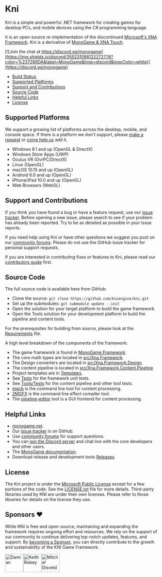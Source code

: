 ﻿# Kni

Kni is a simple and powerful .NET framework for creating games for desktop PCs, and mobile devices using the C# programming language. 

It is an open-source re-implementation of the discontinued [Microsoft's XNA Framework](https://msdn.microsoft.com/en-us/library/bb200104.aspx).
Kni is a derivative of [MonoGame & XNA Touch](https://github.com/MonoGame/MonoGame).

[![Join the chat at https://discord.gg/monogame](https://img.shields.io/discord/355231098122272778?color=%237289DA&label=MonoGame&logo=discord&logoColor=white)](https://discord.gg/monogame)

* [Build Status](#build-status)
* [Supported Platforms](#supported-platforms)
* [Support and Contributions](#support-and-contributions)
* [Source Code](#source-code)
* [Helpful Links](#helpful-links)
* [License](#license)

## Supported Platforms

We support a growing list of platforms across the desktop, mobile, and console space.  If there is a platform we don't support, please [make a request](https://github.com/MonoGame/MonoGame/issues) or [come help us](CONTRIBUTING.md) add it.

 * Windows 8.1 and up (OpenGL & DirectX)
 * Windows Store Apps (UWP)
 * Oculus VR (OvrPC/DirectX)
 * Linux (OpenGL)
 * macOS 10.15 and up (OpenGL)
 * Android 6.0 and up (OpenGL)
 * iPhone/iPad 10.0 and up (OpenGL)
 * Web Browsers (WebGL)

## Support and Contributions

If you think you have found a bug or have a feature request, use our [issue tracker](https://github.com/kniengine/kni/issues). Before opening a new issue, please search to see if your problem has already been reported.  Try to be as detailed as possible in your issue reports.

If you need help using Kni or have other questions we suggest you post on our [community forums](http://community.monogame.net).  Please do not use the GitHub issue tracker for personal support requests.

If you are interested in contributing fixes or features to Kni, please read our [contributors guide](CONTRIBUTING.md) first.

## Source Code

The full source code is available here from GitHub:

* Clone the source: `git clone https://github.com/kniengine/kni.git`
* Set up the submodules: `git submodule update --init`
* Open the solution for your target platform to build the game framework.
* Open the Tools solution for your development platform to build the pipeline and content tools.

For the prerequisites for building from source, please look at the [Requirements](REQUIREMENTS.md) file.

A high level breakdown of the components of the framework:

* The game framework is found in [MonoGame.Framework](MonoGame.Framework).
* The core math types are located in [src/Xna.Framework](src/Xna.Framework).
* The Design converters are located in [src/Xna.Framework.Design](src/Xna.Framework.Design).
* The content pipeline is located in [src/Xna.Framework.Content.Pipeline](src/Xna.Framework.Content.Pipeline).
* Project templates are in [Templates](Templates).
* See [Tests](Tests) for the framework unit tests.
* See [Tools/Tests](Tools/MonoGame.Tools.Tests) for the content pipeline and other tool tests.
* [mgcb](Tools/MonoGame.Content.Builder) is the command line tool for content processing.
* [2MGFX](Tools/EffectCompiler) is the command line effect compiler tool.
* The [pipeline-editor](Tools/Content.Pipeline.Editor.WinForms) tool is a GUI frontend for content processing.

## Helpful Links

* [monogame.net](http://www.monogame.net).
* Our [issue tracker](https://github.com/kniengine/kni/issues) is on GitHub.
* Use [community forums](http://community.monogame.net/) for support questions.
* You can [join the Discord server](https://discord.gg/monogame) and chat live with the core developers and other users.
* The [MonoGame documentation](http://www.monogame.net/documentation/).
* Download release and development tools [Releases](https://github.com/kniEngine/kni/releases).

## License

The Kni project is under the [Microsoft Public License](https://opensource.org/licenses/MS-PL) except for a few portions of the code.  See the [LICENSE.txt](LICENSE.txt) file for more details.  Third-party libraries used by KNI are under their own licenses.  Please refer to those libraries for details on the license they use.

## Sponsors ❤️

While KNI is free and open-source, maintaining and expanding the framework requires ongoing effort and resources. We rely on the support of our community to continue delivering top-notch updates, features, and support.
By [becoming a Sponsor](https://github.com/sponsors/nkast), you can directly contribute to the growth and sustainability of the KNI Game Framework. 

<!-- sponsors --><a href="https://github.com/damian-666"><img src="https://github.com/damian-666.png" width="60px" alt="Damian" /></a><a href="https://github.com/KeithRiskey"><img src="https://github.com/KeithRiskey.png" width="60px" alt="Keith Riskey" /></a><a href="https://github.com/MutsiMutsi"><img src="https://github.com/MutsiMutsi.png" width="60px" alt="Mitchel Disveld" /></a><!-- sponsors -->
